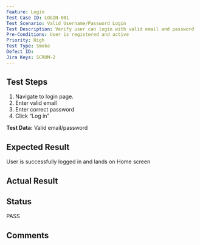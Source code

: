 ```yaml
---
Feature: Login
Test Case ID: LOGIN-001
Test Scenario: Valid Username/Password Login
Test Description: Verify user can login with valid email and password
Pre-Conditions: User is registered and active
Priority: High
Test Type: Smoke
Defect ID: 
Jira Keys: SCRUM-2
---
```


## Test Steps
1. Navigate to login page.
2. Enter valid email
3. Enter correct password
4. Click “Log in”

**Test Data:** Valid email/password

## Expected Result
User is successfully logged in and lands on Home screen

## Actual Result


## Status
PASS

## Comments

